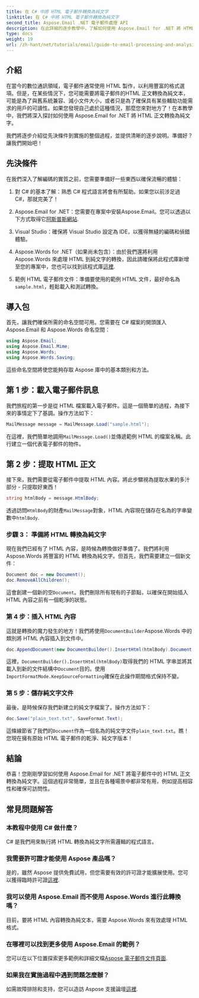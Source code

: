 ```yaml
---
title: 在 C# 中將 HTML 電子郵件轉換為純文字
linktitle: 在 C# 中將 HTML 電子郵件轉換為純文字
second_title: Aspose.Email .NET 電子郵件處理 API
description: 在此詳細的逐步教學中，了解如何使用 Aspose.Email for .NET 將 HTML 電子郵件正文輕鬆轉換為純文字。
type: docs
weight: 19
url: /zh-hant/net/tutorials/email/guide-to-email-processing-and-analysis/convert-html-email-to-plain-text/
---
```

## 介紹

在當今的數位通訊領域，電子郵件通常使用 HTML 製作，以利用豐富的格式選項。但是，在某些情況下，您可能需要將電子郵件的HTML 正文轉換為純文本，可能是為了與舊系統兼容、減小文件大小，或者只是為了確保具有某些輔助功能需求的用戶的可讀性。如果您發現自己處於這種情況，那麼您來對地方了！在本教學中，我們將深入探討如何使用 Aspose.Email for .NET 將 HTML 正文轉換為純文字。 

我們將逐步介紹從先決條件到實施的整個過程，並提供清晰的逐步說明。準備好？讓我們開始吧！

## 先決條件

在我們深入了解編碼的實質之前，您需要準備好一些東西以確保流暢的體驗：

1. 對 C# 的基本了解：熟悉 C# 程式語言將會有所幫助。如果您以前涉足過 C#，那就完美了！

2. Aspose.Email for .NET：您需要在專案中安裝Aspose.Email。您可以透過以下方式取得它[阿斯普斯網站](https://releases.aspose.com/email/net/).

3. Visual Studio：確保將 Visual Studio 設定為 IDE，以獲得無縫的編碼和偵錯體驗。

4.  Aspose.Words for .NET（如果尚未包含）：由於我們還將利用 Aspose.Words 來處理 HTML 到純文字的轉換，因此請確保將此程式庫新增至您的專案中，您也可以找到該程式庫[這裡](https://releases.aspose.com/words/net/).

5. 範例 HTML 電子郵件文件：準備要使用的範例 HTML 文件，最好命名為`sample.html`，輕鬆載入和測試轉換。

## 導入包

首先，讓我們確保所需的命名空間可用。您需要在 C# 檔案的開頭匯入 Aspose.Email 和 Aspose.Words 命名空間：

```csharp
using Aspose.Email;
using Aspose.Email.Mime;
using Aspose.Words;
using Aspose.Words.Saving;
```

這些命名空間將使您能夠存取 Aspose 庫中的基本類別和方法。

## 第 1 步：載入電子郵件訊息

我們旅程的第一步是從 HTML 檔案載入電子郵件。這是一個簡單的過程，為接下來的事情定下了基調。操作方法如下：

```csharp
MailMessage message = MailMessage.Load("sample.html");
```

在這裡，我們簡單地調用`MailMessage.Load()`並傳遞範例 HTML 的檔案名稱。此行建立一個代表電子郵件的物件。

## 第 2 步：提取 HTML 正文

接下來，我們需要從電子郵件中提取 HTML 內容。將此步驟視為提取水果的多汁部分 - 只提取好東西！

```csharp
string htmlBody = message.HtmlBody;
```

透過訪問`HtmlBody`的財產`MailMessage`對象，HTML 內容現在儲存在名為的字串變數中`htmlBody`.

### 步驟 3： 準備將 HTML 轉換為純文字

現在我們已經有了 HTML 內容，是時候為轉換做好準備了。我們將利用 Aspose.Words 將豐富的 HTML 轉換為純文字。但首先，我們需要建立一個新文件：

```csharp
Document doc = new Document();
doc.RemoveAllChildren();
```

這會創建一個新的空`Document`。我們刪除所有現有的子節點，以確保在開始插入 HTML 內容之前有一個乾淨的狀態。

### 第 4 步：插入 HTML 內容

這就是轉換的魔力發生的地方！我們將使用`DocumentBuilder`Aspose.Words 中的類別將 HTML 內容插入到文件中。 

```csharp
doc.AppendDocument(new DocumentBuilder().InsertHtml(htmlBody).Document, ImportFormatMode.KeepSourceFormatting);
```

這裡，`DocumentBuilder().InsertHtml(htmlBody)`取得我們的 HTML 字串並將其載入到新的文件結構中`Document`目的。使用`ImportFormatMode.KeepSourceFormatting`確保在此操作期間格式保持不變。

### 第 5 步：儲存純文字文件

最後，是時候保存我們新建立的純文字檔案了。操作方法如下：

```csharp
doc.Save("plain_text.txt", SaveFormat.Text);
```

這條線節省了我們的`Document`作為一個名為的純文字文件`plain_text.txt`。瞧！您現在擁有原始 HTML 電子郵件的乾淨、純文字版本！

## 結論

恭喜！您剛剛學習如何使用 Aspose.Email for .NET 將電子郵件中的 HTML 正文轉換為純文字。這個過程非常簡單，並且在各種場景中都非常有用，例如提高相容性和確保可訪問性。 

## 常見問題解答

### 本教程中使用 C# 做什麼？  
C# 是我們用來執行將 HTML 轉換為純文字所需邏輯的程式語言。

### 我需要許可證才能使用 Aspose 產品嗎？  
是的，雖然 Aspose 提供免費試用，但您需要有效的許可證才能擴展使用。您可以獲得臨時許可證[這裡](https://purchase.conholdate.com/temporary-license/).

### 我可以使用 Aspose.Email 而不使用 Aspose.Words 進行此轉換嗎？  
目前，要將 HTML 內容轉換為純文本，需要 Aspose.Words 來有效處理 HTML 格式。

### 在哪裡可以找到更多使用 Aspose.Email 的範例？  
您可以在以下位置探索更多範例和詳細文檔[Aspose 電子郵件文件頁面](https://reference.aspose.com/email/net/).

### 如果我在實施過程中遇到問題怎麼辦？  
如需故障排除和支持，您可以造訪 Aspose 支援論壇[這裡](https://forum.aspose.com/c/email/12/).